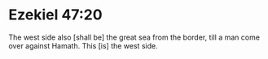 # Ezekiel 47:20

The west side also [shall be] the great sea from the border, till a man come over against Hamath. This [is] the west side.